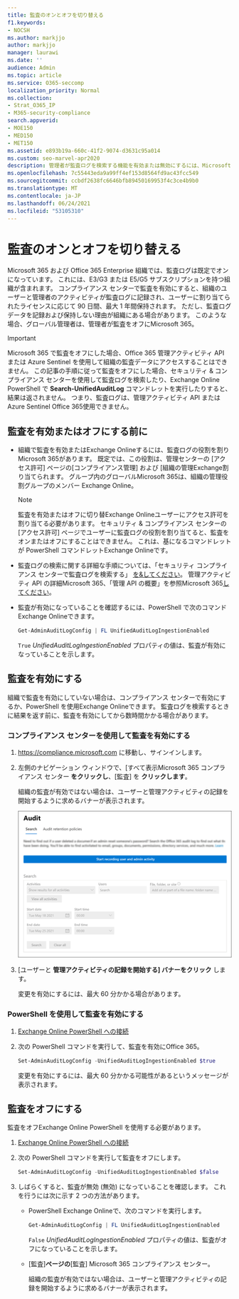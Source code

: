 ```yaml
---
title: 監査のオンとオフを切り替える
f1.keywords:
- NOCSH
ms.author: markjjo
author: markjjo
manager: laurawi
ms.date: ''
audience: Admin
ms.topic: article
ms.service: O365-seccomp
localization_priority: Normal
ms.collection:
- Strat_O365_IP
- M365-security-compliance
search.appverid:
- MOE150
- MED150
- MET150
ms.assetid: e893b19a-660c-41f2-9074-d3631c95a014
ms.custom: seo-marvel-apr2020
description: 管理者が監査ログを検索する機能を有効または無効にするには、Microsoft 365 コンプライアンス センターの監査ログ検索機能を有効または無効にする方法を示します。
ms.openlocfilehash: 7c55443eda9a99ff4ef153d8564fd9ac43fcc549
ms.sourcegitcommit: ccbdf2638fc6646bfb89450169953f4c3ce4b9b0
ms.translationtype: MT
ms.contentlocale: ja-JP
ms.lasthandoff: 06/24/2021
ms.locfileid: "53105310"
---
```

# <a name="turn-auditing-on-or-off"></a>監査のオンとオフを切り替える

Microsoft 365 および Office 365 Enterprise 組織では、監査ログは既定でオンになっています。 これには、E3/G3 または E5/G5 サブスクリプションを持つ組織が含まれます。 コンプライアンス センターで監査を有効にすると、組織のユーザーと管理者のアクティビティが監査ログに記録され、ユーザーに割り当てられたライセンスに応じて 90 日間、最大 1 年間保持されます。 ただし、監査ログ データを記録および保持しない理由が組織にある場合があります。 このような場合、グローバル管理者は、管理者が監査をオフにMicrosoft 365。

> [!IMPORTANT]
> Microsoft 365 で監査をオフにした場合、Office 365 管理アクティビティ API または Azure Sentinel を使用して組織の監査データにアクセスすることはできません。 この記事の手順に従って監査をオフにした場合、セキュリティ & コンプライアンス センターを使用して監査ログを検索したり、Exchange Online PowerShell で **Search-UnifiedAuditLog** コマンドレットを実行したりすると、結果は返されません。 つまり、監査ログは、管理アクティビティ API または Azure Sentinel Office 365使用できません。
  
## <a name="before-you-turn-auditing-on-or-off"></a>監査を有効またはオフにする前に

- 組織で監査を有効またはExchange Onlineするには、監査ログの役割を割りMicrosoft 365があります。 既定では、この役割は、管理センターの [アクセス許可] ページの[コンプライアンス管理] および [組織の管理Exchange割り当てられます。 グループ内のグローバルMicrosoft 365は、組織の管理役割グループのメンバー Exchange Online。 

    > [!NOTE]
    > 監査を有効またはオフに切り替Exchange Onlineユーザーにアクセス許可を割り当てる必要があります。 セキュリティ & コンプライアンス センターの [アクセス許可] ページでユーザーに監査ログの役割を割り当てると、監査をオンまたはオフにすることはできません。 これは、基になるコマンドレットが PowerShell コマンドレットExchange Onlineです。

- 監査ログの検索に関する詳細な手順については、「セキュリティ コンプライアンス センターで監査ログを検索する」 [を&してください](search-the-audit-log-in-security-and-compliance.md)。 管理アクティビティ API の詳細Microsoft 365、「管理 API の概要」を参照Microsoft 365[してください](/office/office-365-management-api/get-started-with-office-365-management-apis)。

- 監査が有効になっていることを確認するには、PowerShell で次のコマンドExchange Onlineできます。

    ```powershell
    Get-AdminAuditLogConfig | FL UnifiedAuditLogIngestionEnabled
    ```

    `True` _UnifiedAuditLogIngestionEnabled_ プロパティの値は、監査が有効になっていることを示します。 

## <a name="turn-on-auditing"></a>監査を有効にする

組織で監査を有効にしていない場合は、コンプライアンス センターで有効にするか、PowerShell を使用Exchange Onlineできます。 監査ログを検索するときに結果を返す前に、監査を有効にしてから数時間かかる場合があります。
  
### <a name="use-the-compliance-center-to-turn-on-auditing"></a>コンプライアンス センターを使用して監査を有効にする

1. <https://compliance.microsoft.com> に移動し、サインインします。

2. 左側のナビゲーション ウィンドウで、[すべて表示Microsoft 365 コンプライアンス センター **をクリックし**、[監査] を **クリックします**。

   組織の監査が有効ではない場合は、ユーザーと管理アクティビティの記録を開始するように求めるバナーが表示されます。

   ![[監査] ページのバナー](../media/AuditingBanner.png)

3. [ユーザーと **管理アクティビティの記録を開始する] バナーをクリック** します。

   変更を有効にするには、最大 60 分かかる場合があります。

### <a name="use-powershell-to-turn-on-auditing"></a>PowerShell を使用して監査を有効にする

1. [Exchange Online PowerShell への接続](/powershell/exchange/connect-to-exchange-online-powershell)

2. 次の PowerShell コマンドを実行して、監査を有効にOffice 365。

    ```powershell
    Set-AdminAuditLogConfig -UnifiedAuditLogIngestionEnabled $true
    ```

    変更を有効にするには、最大 60 分かかる可能性があるというメッセージが表示されます。
  
## <a name="turn-off-auditing"></a>監査をオフにする

監査をオフExchange Online PowerShell を使用する必要があります。
  
1. [Exchange Online PowerShell への接続](/powershell/exchange/connect-to-exchange-online-powershell)

2. 次の PowerShell コマンドを実行して監査をオフにします。

    ```powershell
    Set-AdminAuditLogConfig -UnifiedAuditLogIngestionEnabled $false
    ```

3. しばらくすると、監査が無効 (無効) になっていることを確認します。 これを行うには次に示す 2 つの方法があります。

    - PowerShell Exchange Onlineで、次のコマンドを実行します。

      ```powershell
      Get-AdminAuditLogConfig | FL UnifiedAuditLogIngestionEnabled
      ```

      `False` _UnifiedAuditLogIngestionEnabled_ プロパティの値は、監査がオフになっていることを示します。

    - [監査]**ページの**[監査] Microsoft 365 コンプライアンス センター。

      組織の監査が有効ではない場合は、ユーザーと管理アクティビティの記録を開始するように求めるバナーが表示されます。
